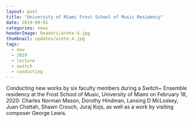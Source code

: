 ```yaml
---
layout: post
title: "University of Miami Frost School of Music Residency"
date: 2019-09-01
categories: news
headerImage: headers/arete-4.jpg
thumbnail: updates/arete-4.jpg
tags:
  - new
  - 2019
  - lecture
  - switch
  - conducting
---
```


Conducting new works by six faculty members during a Switch~ Ensemble residency at the Frost School of Music, University of Miami on February 18, 2020: Charles Norman Mason, Dorothy Hindman, Lansing D McLoskey, Juan Chattah, Shawn Crouch, Juraj Kojs, as well as a work by visiting composer George Lewis.
